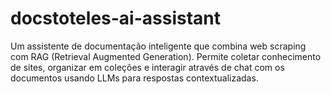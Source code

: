 # docstoteles-ai-assistant
Um assistente de documentação inteligente que combina web scraping com RAG (Retrieval Augmented Generation). Permite coletar conhecimento de sites, organizar em coleções e interagir através de chat com os documentos usando LLMs para respostas contextualizadas.
